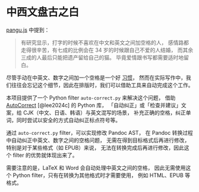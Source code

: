 # 中西文盘古之白

[pangu.js][1] 中提到：

[1]: https://github.com/vinta/pangu.js

> 有研究显示，打字的时候不喜欢在中文和英文之间加空格的人，
> 感情路都走得很辛苦，有七成的比例会在 34 岁的时候跟自己不爱的人结婚，
> 而其余三成的人最后只能把遗产留给自己的猫。
> 毕竟爱情跟书写都需要适时地留白。

尽管手动在中英文、数字之间加一个空格是一个好 [习惯](https://www.zhihu.com/question/19587406)，
然而在实际写作中，我们往往会忘记这个细节，因此在排版时，我们可以借助工具来自动完成这个工作。

本项目提供了一个 Python filter `auto-correct.py` 来解决这个问题，
借助 [AutoCorrect](https://github.com/huacnlee/autocorrect) [@lee2024c] 的 Python 库，
「自动纠正」或「检查并建议」文案，给 CJK（中文、日语、韩语）与英文混写的场景，
补充正确的空格，纠正单词，同时尝试以安全的方式自动纠正标点符号等。

通过 `auto-correct.py` filter，可以实现修改 Pandoc AST，
在 Pandoc 转换过程中自动纠正中英文、数字之间的空格问题，
无需在得到目标格式后再进行修改，特别是对于某些格式（如 EPUB）来说，
无法在转换完成后再进行修改，因此这个 filter 的优势就体现出来了。

需要注意的是，LaTeX 和 Word 会自动处理中英文之间的空格，
因此无需使用这个 Python filter，只有在转换为其他格式时才需要使用，
例如 HTML、EPUB 等格式。
